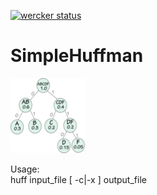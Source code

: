 [![wercker status](https://app.wercker.com/status/637af76b92bb8bbab223d649781e8aae/m "wercker status")](https://app.wercker.com/project/bykey/637af76b92bb8bbab223d649781e8aae)

# SimpleHuffman

![Logo](logo.png)

Usage:  
huff input_file [ -c|-x ] output_file
